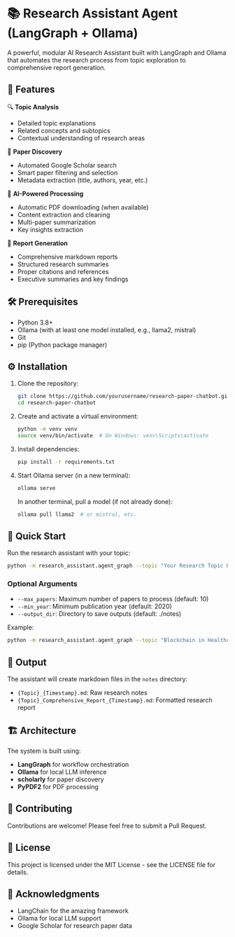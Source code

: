 # 📚 Research Assistant Agent (LangGraph + Ollama)

A powerful, modular AI Research Assistant built with LangGraph and Ollama that automates the research process from topic exploration to comprehensive report generation.

## 🚀 Features

🔍 **Topic Analysis**
- Detailed topic explanations
- Related concepts and subtopics
- Contextual understanding of research areas

📄 **Paper Discovery**
- Automated Google Scholar search
- Smart paper filtering and selection
- Metadata extraction (title, authors, year, etc.)

🤖 **AI-Powered Processing**
- Automatic PDF downloading (when available)
- Content extraction and cleaning
- Multi-paper summarization
- Key insights extraction

📝 **Report Generation**
- Comprehensive markdown reports
- Structured research summaries
- Proper citations and references
- Executive summaries and key findings

## 🛠️ Prerequisites

- Python 3.8+
- Ollama (with at least one model installed, e.g., llama2, mistral)
- Git
- pip (Python package manager)

## ⚙️ Installation

1. Clone the repository:
   ```bash
   git clone https://github.com/yourusername/research-paper-chatbot.git
   cd research-paper-chatbot
   ```

2. Create and activate a virtual environment:
   ```bash
   python -m venv venv
   source venv/bin/activate  # On Windows: venv\Scripts\activate
   ```

3. Install dependencies:
   ```bash
   pip install -r requirements.txt
   ```

4. Start Ollama server (in a new terminal):
   ```bash
   ollama serve
   ```

   In another terminal, pull a model (if not already done):
   ```bash
   ollama pull llama2  # or mistral, etc.
   ```

## 🚀 Quick Start

Run the research assistant with your topic:
```bash
python -m research_assistant.agent_graph --topic "Your Research Topic Here"
```

### Optional Arguments
- `--max_papers`: Maximum number of papers to process (default: 10)
- `--min_year`: Minimum publication year (default: 2020)
- `--output_dir`: Directory to save outputs (default: ./notes)

Example:
```bash
python -m research_assistant.agent_graph --topic "Blockchain in Healthcare" --max_papers 15 --min_year 2019
```

## 📂 Output

The assistant will create markdown files in the `notes` directory:
- `{Topic}_{Timestamp}.md`: Raw research notes
- `{Topic}_Comprehensive_Report_{Timestamp}.md`: Formatted research report

## 🏗️ Architecture

The system is built using:
- **LangGraph** for workflow orchestration
- **Ollama** for local LLM inference
- **scholarly** for paper discovery
- **PyPDF2** for PDF processing

## 🤝 Contributing

Contributions are welcome! Please feel free to submit a Pull Request.

## 📄 License

This project is licensed under the MIT License - see the LICENSE file for details.

## 🙏 Acknowledgments

- LangChain for the amazing framework
- Ollama for local LLM support
- Google Scholar for research paper data
